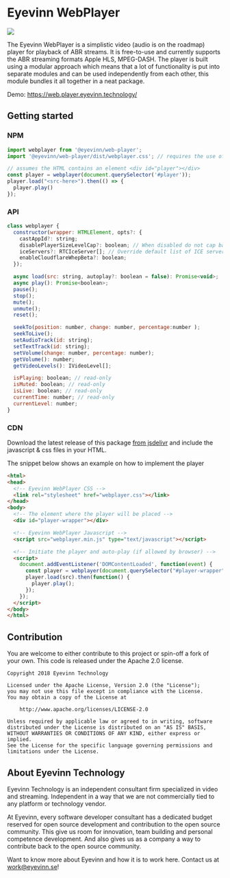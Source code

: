 # Eyevinn WebPlayer
[![](https://data.jsdelivr.com/v1/package/npm/@eyevinn/web-player/badge)](https://www.jsdelivr.com/package/npm/@eyevinn/web-player)

The Eyevinn WebPlayer is a simplistic video (audio is on the roadmap) player for playback of ABR streams. It is free-to-use and currently supports the ABR streaming formats Apple HLS, MPEG-DASH.
The player is built using a modular approach which means that a lot of functionality is put into separate modules and can be used independently from each other, this module bundles it all together in a neat package.

Demo: https://web.player.eyevinn.technology/

## Getting started 

### NPM
```javascript
import webplayer from '@eyevinn/web-player';
import '@eyevinn/web-player/dist/webplayer.css'; // requires the use of a bundler supporting CSS 

// assumes the HTML contains an element <div id="player"></div>
const player = webplayer(document.querySelector('#player'));
player.load("<src-here>").then(() => {
  player.play()
});
```

### API

```javascript
class webplayer {
  constructor(wrapper: HTMLElement, opts?: {
    castAppId?: string;
    disablePlayerSizeLevelCap?: boolean; // When disabled do not cap bandwidth based on player size
    iceServers?: RTCIceServer[]; // Override default list of ICE servers (for WebRTC based streaming)
    enableCloudflareWhepBeta?: boolean;
  });

  async load(src: string, autoplay?: boolean = false): Promise<void>;
  async play(): Promise<boolean>;
  pause();
  stop();
  mute();
  unmute();
  reset();

  seekTo(position: number, change: number, percentage:number );
  seekToLive();
  setAudioTrack(id: string);
  setTextTrack(id: string);
  setVolume(change: number, percentage: number);
  getVolume(): number;
  getVideoLevels(): IVideoLevel[];

  isPlaying: boolean; // read-only
  isMuted: boolean; // read-only
  isLive: boolean; // read-only
  currentTime: number; // read-only
  currentLevel: number;
}

```

### CDN 
Download the latest release of this package [from jsdelivr](https://registry.npmjs.org/@eyevinn/web-player/-/web-player-0.8.4.tgz) and include the javascript & css files in your HTML.

The snippet below shows an example on how to implement the player
```html
<html>
<head>
  <!-- Eyevinn WebPlayer CSS -->
  <link rel="stylesheet" href="webplayer.css"></link>
</head>
<body>
  <!-- The element where the player will be placed -->
  <div id="player-wrapper"></div>

  <!-- Eyevinn WebPlayer Javascript -->
  <script src="webplayer.min.js" type="text/javascript"></script>

  <!-- Initiate the player and auto-play (if allowed by browser) -->
  <script>
    document.addEventListener('DOMContentLoaded', function(event) {
      const player = webplayer(document.querySelector("#player-wrapper"));
      player.load(src).then(function() {
        player.play();
      });
    });
  </script>
</body>
</html>
```

## Contribution

You are welcome to either contribute to this project or spin-off a fork of your own. This code is released under the Apache 2.0 license.

```
Copyright 2018 Eyevinn Technology

Licensed under the Apache License, Version 2.0 (the "License");
you may not use this file except in compliance with the License.
You may obtain a copy of the License at

    http://www.apache.org/licenses/LICENSE-2.0

Unless required by applicable law or agreed to in writing, software
distributed under the License is distributed on an "AS IS" BASIS,
WITHOUT WARRANTIES OR CONDITIONS OF ANY KIND, either express or implied.
See the License for the specific language governing permissions and
limitations under the License.
```

## About Eyevinn Technology

Eyevinn Technology is an independent consultant firm specialized in video and streaming. Independent in a way that we are not commercially tied to any platform or technology vendor.

At Eyevinn, every software developer consultant has a dedicated budget reserved for open source development and contribution to the open source community. This give us room for innovation, team building and personal competence development. And also gives us as a company a way to contribute back to the open source community.

Want to know more about Eyevinn and how it is to work here. Contact us at work@eyevinn.se!  
